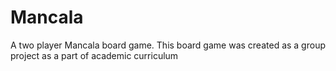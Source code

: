 # Mancala
A two player Mancala board game. This board game was created as a group project as a part of academic curriculum
